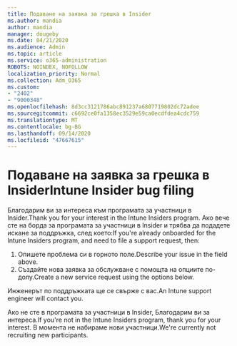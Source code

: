 ```yaml
---
title: Подаване на заявка за грешка в Insider
ms.author: mandia
author: mandia
manager: dougeby
ms.date: 04/21/2020
ms.audience: Admin
ms.topic: article
ms.service: o365-administration
ROBOTS: NOINDEX, NOFOLLOW
localization_priority: Normal
ms.collection: Adm_O365
ms.custom:
- "2402"
- "9000348"
ms.openlocfilehash: 8d3cc3121786abc891237a6807719802dc72adee
ms.sourcegitcommit: c6692ce0fa1358ec3529e59ca0ecdfdea4cdc759
ms.translationtype: MT
ms.contentlocale: bg-BG
ms.lasthandoff: 09/14/2020
ms.locfileid: "47667615"
---
```

# <a name="intune-insider-bug-filing"></a><span data-ttu-id="dcb11-102">Подаване на заявка за грешка в Insider</span><span class="sxs-lookup"><span data-stu-id="dcb11-102">Intune Insider bug filing</span></span>

<span data-ttu-id="dcb11-103">Благодарим ви за интереса към програмата за участници в Insider.</span><span class="sxs-lookup"><span data-stu-id="dcb11-103">Thank you for your interest in the Intune Insiders program.</span></span> <span data-ttu-id="dcb11-104">Ако вече сте на борда за програмата за участници в Insider и трябва да подадете искане за поддръжка, след което:</span><span class="sxs-lookup"><span data-stu-id="dcb11-104">If you're already onboarded for the Intune Insiders program, and need to file a support request, then:</span></span>

1. <span data-ttu-id="dcb11-105">Опишете проблема си в горното поле.</span><span class="sxs-lookup"><span data-stu-id="dcb11-105">Describe your issue in the field above.</span></span>
2. <span data-ttu-id="dcb11-106">Създайте нова заявка за обслужване с помощта на опциите по-долу.</span><span class="sxs-lookup"><span data-stu-id="dcb11-106">Create a new service request using the options below.</span></span>

<span data-ttu-id="dcb11-107">Инженерът по поддръжката ще се свърже с вас.</span><span class="sxs-lookup"><span data-stu-id="dcb11-107">An Intune support engineer will contact you.</span></span>

<span data-ttu-id="dcb11-108">Ако не сте в програмата за участници в Insider, Благодарим ви за интереса.</span><span class="sxs-lookup"><span data-stu-id="dcb11-108">If you're not in the Intune Insiders program, thank you for your interest.</span></span> <span data-ttu-id="dcb11-109">В момента не набираме нови участници.</span><span class="sxs-lookup"><span data-stu-id="dcb11-109">We're currently not recruiting new participants.</span></span>
